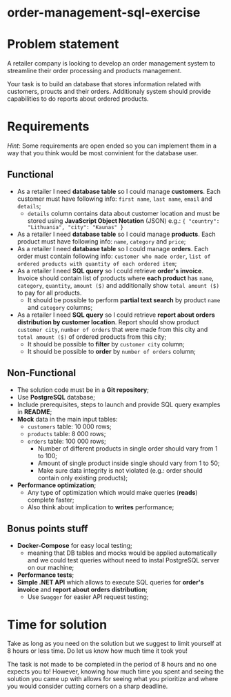 # order-management-sql-exercise

# Problem statement

A retailer company is looking to develop an order management system to streamline their order processing and products management.

Your task is to build an database that stores information related with customers, proucts and their orders. Additionaly system should provide capabilities to do reports about ordered products.

# Requirements

*Hint*: Some requirements are open ended so you can implement them in a way that you think would be most convinient for the database user.

## Functional

* As a retailer I need **database table** so I could manage **customers**. Each customer must have following info: `first name`, `last name`, `email` and `details`;
  * `details` column contains data about customer location and must be stored using **JavaScript Object Notation** (JSON) e.g.: ``` { "country": "Lithuania", "city": "Kaunas" } ```
* As a retailer I need **database table** so I could manage **products**. Each product must have following info: `name`, `category` and `price`;
* As a retailer I need **database table** so I could manage **orders**. Each order must contain following info: `customer who made order`, `list of ordered products with quantity of each ordered item`;
* As a retailer I need **SQL query** so I could retrieve **order's invoice**. Invoice should contain list of products where **each product** has `name`, `category`, `quantity`, `amount ($)` and additionally show `total amount ($)` to pay for all products.
  * It should be possible to perform **partial text search** by product `name` and `category` columns;
* As a retailer I need **SQL query** so I could retrieve **report about orders distribution by customer location**. Report should show product `customer city`, `number of orders` that were made from this city and `total amount ($)` of ordered products from this city;
  * It should be possible to **filter** by `customer city` column;
  * It should be possible to **order** by `number of orders` column;

## Non-Functional

* The solution code must be in a **Git repository**;
* Use **PostgreSQL** database;
* Include prerequisites, steps to launch and provide SQL query examples in **README**;
* **Mock** data in the main input tables:
  * `customers` table: 10 000 rows;
  * `products` table: 8 000 rows; 
  * `orders` table: 100 000 rows;
    * Number of different products in single order should vary from 1 to 100;
    * Amount of single product inside single should vary from 1 to 50;
    * Make sure data integrity is not violated (e.g.: order should contain only existing products);
* **Performance optimization**;
  * Any type of optimization which would make queries (**reads**) complete faster;
  * Also think about implication to **writes** performance;

## Bonus points stuff

* **Docker-Compose** for easy local testing;
  * meaning that DB tables and mocks would be applied automatically and we could test queries without need to instal PostgreSQL server on our machine;
* **Performance tests**;
* **Simple .NET API** which allows to execute SQL queries for **order's invoice** and **report about orders distribution**;
  * Use `Swagger` for easier API request testing;

# Time for solution

Take as long as you need on the solution but we suggest to limit yourself at 8 hours or less time. Do let us know how much time it took you! 

The task is not made to be completed in the period of 8 hours and no one expects you to! 
However, knowing how much time you spent and seeing the solution you came up with allows for seeing what you prioritize and where you would consider cutting corners on a sharp deadline.
